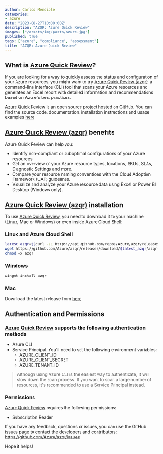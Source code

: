 ```yaml
---
author: Carlos Mendible
categories:
- azure
date: "2023-08-27T10:00:00Z"
description: "AZQR: Azure Quick Review"
images: ["/assets/img/posts/azure.jpg"]
published: true
tags: ["azure", "compliance", "assessment"]
title: "AZQR: Azure Quick Review"
---
```


## What is [Azure Quick Review](https://github.com/azure/azqr)?

If you are looking for a way to quickly assess the status and configuration of your Azure resources, you might want to try [Azure Quick Review (azqr)](https://github.com/azure/azqr): a command-line interface (CLI) tool that scans your Azure resources and generates an Excel report with detailed information and recommendations based on Azure's best practices.

[Azure Quick Review](https://github.com/azure/azqr) is an open source project hosted on GitHub. You can find the source code, documentation, installation instructions and usage examples [here](https://github.com/Azure/azqr)

## [Azure Quick Review (azqr)](https://github.com/azure/azqr) benefits

[Azure Quick Review](https://github.com/azure/azqr) can help you:

- Identify non-compliant or suboptimal configurations of your Azure resources.
- Get an overview of your Azure resource types, locations, SKUs, SLAs, Diagnostic Settings and more.
- Compare your resource naming conventions with the Cloud Adoption Framework (CAF) guidelines.
- Visualize and analyze your Azure resource data using Excel or Power BI Desktop (Windows only).

## [Azure Quick Review (azqr)](https://github.com/azure/azqr) installation

To use [Azure Quick Review](https://github.com/azure/azqr), you need to download it to your machine (Linux, Mac or Windows) or even inside Azure Cloud Shell:

### Linux and Azure Cloud Shell

``` bash
latest_azqr=$(curl -sL https://api.github.com/repos/Azure/azqr/releases/latest | jq -r ".tag_name" | cut -c1-)
wget https://github.com/Azure/azqr/releases/download/$latest_azqr/azqr-ubuntu-latest-amd64 -O azqr
chmod +x azqr
```

### Windows

``` bash
winget install azqr
```

### Mac

Download the latest release from [here](https://github.com/Azure/azqr/releases)

## Authentication and Permissions

### [Azure Quick Review](https://github.com/azure/azqr) supports the following authentication methods

- Azure CLI
- Service Principal. You'll need to set the following environment variables:
	- AZURE_CLIENT_ID
	- AZURE_CLIENT_SECRET
	- AZURE_TENANT_ID

> Although using Azure CLI is the easiest way to authenticate, it will slow down the scan process. If you want to scan a large number of resources, it's recommended to use a Service Principal instead.

### Permissions

[Azure Quick Review](https://github.com/azure/azqr) requires the following permissions:

- Subscription Reader

If you have any feedback, questions or issues, you can use the GitHub issues page to contact the developers and contributors: https://github.com/Azure/azqr/issues

Hope it helps!

